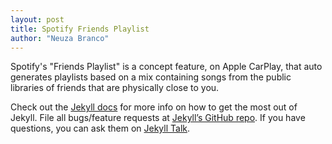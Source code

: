 ```yaml
---
layout: post
title: Spotify Friends Playlist
author: "Neuza Branco"
---
```


Spotify's "Friends Playlist" is a concept feature, on Apple CarPlay, that auto generates playlists based on a mix containing songs from the public libraries of friends that are physically close to you.


Check out the [Jekyll docs][jekyll-docs] for more info on how to get the most out of Jekyll. File all bugs/feature requests at [Jekyll’s GitHub repo][jekyll-gh]. If you have questions, you can ask them on [Jekyll Talk][jekyll-talk].

[jekyll-docs]: http://jekyllrb.com/docs/home
[jekyll-gh]:   https://github.com/jekyll/jekyll
[jekyll-talk]: https://talk.jekyllrb.com/
